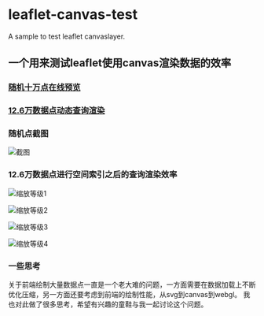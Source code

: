 # leaflet-canvas-test
A sample to test leaflet canvaslayer.

## 一个用来测试leaflet使用canvas渲染数据的效率

### [随机十万点在线预览](http://wandergis.com/leaflet-canvas-test/index.html)
### [12.6万数据点动态查询渲染](http://wandergis.com/leaflet-canvas-test/rtest.html)

### 随机点截图

![截图](https://raw.githubusercontent.com/wandergis/leaflet-canvas-test/gh-pages/screenshot.png)

### 12.6万数据点进行空间索引之后的查询渲染效率

![缩放等级1](https://raw.githubusercontent.com/wandergis/leaflet-canvas-test/gh-pages/zoom1.png)

![缩放等级2](https://raw.githubusercontent.com/wandergis/leaflet-canvas-test/gh-pages/zoom2.png)

![缩放等级3](https://raw.githubusercontent.com/wandergis/leaflet-canvas-test/gh-pages/zoom3.png)

![缩放等级4](https://raw.githubusercontent.com/wandergis/leaflet-canvas-test/gh-pages/zoom4.png)

### 一些思考
关于前端绘制大量数据点一直是一个老大难的问题，一方面需要在数据加载上不断优化压缩，另一方面还要考虑到前端的绘制性能，从svg到canvas到webgl。
我也对此做了很多思考，希望有兴趣的童鞋与我一起讨论这个问题。

